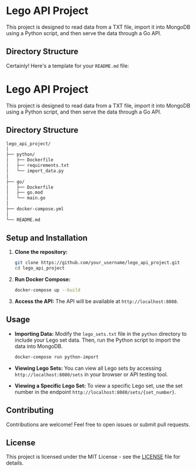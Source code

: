 # Lego API Project

This project is designed to read data from a TXT file, import it into MongoDB using a Python script, and then serve the data through a Go API.

## Directory Structure

Certainly! Here's a template for your `README.md` file:


# Lego API Project

This project is designed to read data from a TXT file, import it into MongoDB using a Python script, and then serve the data through a Go API.

## Directory Structure

```markdown
lego_api_project/
│
├── python/
│   ├── Dockerfile
│   ├── requirements.txt
│   └── import_data.py
│
├── go/
│   ├── Dockerfile
│   ├── go.mod
│   └── main.go
│
├── docker-compose.yml
│
└── README.md
```

## Setup and Installation

1. **Clone the repository:**
    ```bash
    git clone https://github.com/your_username/lego_api_project.git
    cd lego_api_project
    ```

2. **Run Docker Compose:**
    ```bash
    docker-compose up --build
    ```

3. **Access the API:**
    The API will be available at `http://localhost:8080`.

## Usage

- **Importing Data:**
    Modify the `lego_sets.txt` file in the `python` directory to include your Lego set data. Then, run the Python script to import the data into MongoDB.
    ```bash
    docker-compose run python-import
    ```

- **Viewing Lego Sets:**
    You can view all Lego sets by accessing `http://localhost:8080/sets` in your browser or API testing tool.

- **Viewing a Specific Lego Set:**
    To view a specific Lego set, use the set number in the endpoint `http://localhost:8080/sets/{set_number}`.

## Contributing

Contributions are welcome! Feel free to open issues or submit pull requests.

## License

This project is licensed under the MIT License - see the [LICENSE](LICENSE) file for details.
